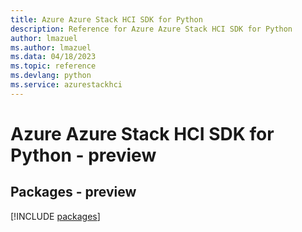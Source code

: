 ```yaml
---
title: Azure Azure Stack HCI SDK for Python
description: Reference for Azure Azure Stack HCI SDK for Python
author: lmazuel
ms.author: lmazuel
ms.data: 04/18/2023
ms.topic: reference
ms.devlang: python
ms.service: azurestackhci
---
```

# Azure Azure Stack HCI SDK for Python - preview
## Packages - preview
[!INCLUDE [packages](azure-stack-hci-index.md)]